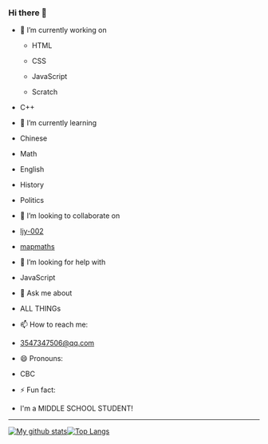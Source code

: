 ### Hi there 👋

- 🔭 I’m currently working on 

  - HTML

  - CSS

  - JavaScript

  - Scratch

 - C++

- 🌱 I’m currently learning

 - Chinese

 - Math

 - English

 - History

 - Politics

- 👯 I’m looking to collaborate on

 - [ljy-002](https://github.com/ljy-002)

 - [mapmaths](https://github.com/MapMaths)

- 🤔 I’m looking for help with

 - JavaScript

- 💬 Ask me about

 - ALL THINGs

- 📫 How to reach me: 

 - 3547347506@qq.com

- 😄 Pronouns: 

 - CBC

- ⚡ Fun fact: 

 - I'm a MIDDLE SCHOOL STUDENT!

<hr>

[![My github stats](https://github-readme-stats.vercel.app/api?username=Quinn0823&count_private=true&include_all_commits=true&show_icons=true&title_color=#0000ff&icon_color=#0066ff)](https://github.com/Quinn0823)[![Top Langs](https://github-readme-stats.vercel.app/api/top-langs/?username=Quinn0823)](https://github.com/Quinn0823)

<!--
**Quinn0823/Quinn0823** is a ✨ _special_ ✨ repository because its `README.md` (this file) appears on your GitHub profile.

### Hi there 👋
- 🔭 I’m currently working on ...
- 🌱 I’m currently learning ...
- 👯 I’m looking to collaborate on ...
- 🤔 I’m looking for help with ...
- 💬 Ask me about ...
- 📫 How to reach me: ...
- 😄 Pronouns: ...
- ⚡ Fun fact: ...
-->
